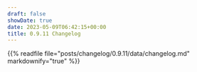 ```yaml
---
draft: false
showDate: true
date: 2023-05-09T06:42:15+00:00
title: 0.9.11 Changelog
---
```


{{% readfile file="posts/changelog/0.9.11/data/changelog.md" markdownify="true" %}}
